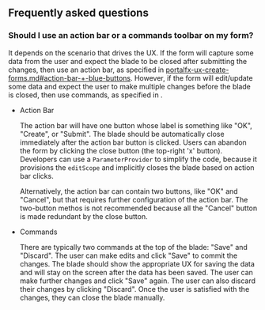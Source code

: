 ## Frequently asked questions

### Should I use an action bar or a commands toolbar on my form?

It depends on the scenario that drives the UX. If the form will capture some data from the user and expect the blade to be closed after submitting the changes, then use an action bar, as specified in [portalfx-ux-create-forms.md#action-bar-+-blue-buttons](portalfx-ux-create-forms.md#action-bar-+-blue-buttons).  However, if the form will edit/update some data and expect the user to make multiple changes before the blade is closed, then use commands, as specified in . 

* Action Bar

  The action bar will have one button whose label is something like "OK", "Create", or "Submit". The blade should be automatically close immediately after the action bar button is clicked. Users can abandon the form by clicking the close button (the top-right 'x' button). Developers can use a `ParameterProvider` to simplify the code, because it provisions the `editScope` and implicitly closes the blade based on action bar clicks. 

  Alternatively, the action bar can contain two buttons, like "OK" and "Cancel", but that requires further configuration of the action bar. The two-button methos is not recommended because all the "Cancel" button is made redundant by the close button.

* Commands

  There are  typically two commands at the top of the blade: "Save" and "Discard". The user can make edits and click "Save" to commit the changes. The blade should show the appropriate UX for saving the data and will stay on the screen after the data has been saved. The user can make further changes and click "Save" again. The user can also discard their changes by clicking "Discard". Once the user is satisfied with the changes, they can close the blade manually.


